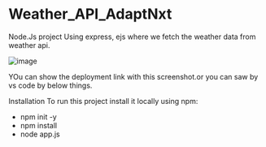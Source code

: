 # Weather_API_AdaptNxt

Node.Js project Using express, ejs where we fetch the weather data from weather api.

![image](https://github.com/user-attachments/assets/d074483d-e4ee-4320-988b-8d3b123a37dc)









YOu can show the deployment link with this screenshot.or you can saw by vs code by below things.


Installation 
To run this project install it locally using npm:
 - npm init -y
 - npm install
 - node app.js
   

